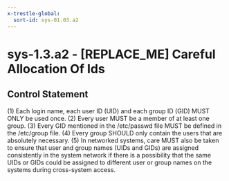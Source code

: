 ```yaml
---
x-trestle-global:
  sort-id: sys-01.03.a2
---
```


# sys-1.3.a2 - \[REPLACE_ME\] Careful Allocation Of Ids

## Control Statement

(1) Each login name, each user ID (UID) and each group ID (GID) MUST ONLY be used once.
(2) Every user MUST be a member of at least one group. (3) Every GID mentioned in the /etc/passwd
file MUST be defined in the /etc/group file. (4) Every group SHOULD only contain the users that
are absolutely necessary. (5) In networked systems, care MUST also be taken to ensure that user
and group names (UIDs and GIDs) are assigned consistently in the system network if there is a
possibility that the same UIDs or GIDs could be assigned to different user or group names on
the systems during cross-system access.
